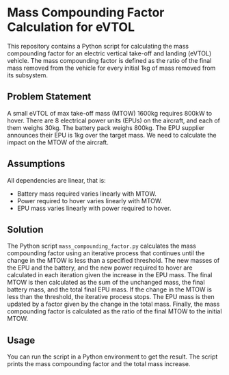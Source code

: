 # Mass Compounding Factor Calculation for eVTOL

This repository contains a Python script for calculating the mass compounding factor for an electric vertical take-off and landing (eVTOL) vehicle. The mass compounding factor is defined as the ratio of the final mass removed from the vehicle for every initial 1kg of mass removed from its subsystem.

## Problem Statement

A small eVTOL of max take-off mass (MTOW) 1600kg requires 800kW to hover. There are 8 electrical power units (EPUs) on the aircraft, and each of them weighs 30kg. The battery pack weighs 800kg. The EPU supplier announces their EPU is 1kg over the target mass. We need to calculate the impact on the MTOW of the aircraft.

## Assumptions

All dependencies are linear, that is:

- Battery mass required varies linearly with MTOW.
- Power required to hover varies linearly with MTOW.
- EPU mass varies linearly with power required to hover.

## Solution

The Python script `mass_compounding_factor.py` calculates the mass compounding factor using an iterative process that continues until the change in the MTOW is less than a specified threshold. The new masses of the EPU and the battery, and the new power required to hover are calculated in each iteration given the increase in the EPU mass. The final MTOW is then calculated as the sum of the unchanged mass, the final battery mass, and the total final EPU mass. If the change in the MTOW is less than the threshold, the iterative process stops. The EPU mass is then updated by a factor given by the change in the total mass. Finally, the mass compounding factor is calculated as the ratio of the final MTOW to the initial MTOW.

## Usage

You can run the script in a Python environment to get the result. The script prints the mass compounding factor and the total mass increase.
